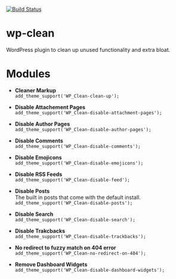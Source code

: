 [![Build Status](https://travis-ci.org/danimalweb/wp-clean.svg)](https://travis-ci.org/danimalweb/wp-clean)

# wp-clean
WordPress plugin to clean up unused functionality and extra bloat.

# Modules #

* **Cleaner Markup**<br>
`add_theme_support('WP_Clean-clean-up');`

* **Disable Attachement Pages**<br>
`add_theme_support('WP_Clean-disable-attachment-pages');`

* **Disable Author Pages**<br>
`add_theme_support('WP_Clean-disable-author-pages');`

* **Disable Comments**<br>
`add_theme_support('WP_Clean-disable-comments');`

* **Disable Emojicons**<br>
`add_theme_support('WP_Clean-disable-emojicons');`

* **Disable RSS Feeds**<br>
`add_theme_support('WP_Clean-disable-feed');`

* **Disable Posts**<br>
The built in posts that come with the default install.<br>
`add_theme_support('WP_Clean-disable-posts');`

* **Disable Search**<br>
`add_theme_support('WP_Clean-disable-search');`

* **Disable Trakcbacks**<br>
`add_theme_support('WP_Clean-disable-trackbacks');`

* **No redirect to fuzzy match on 404 error**<br>
`add_theme_support('WP_Clean-no-redirect-on-404');`

* **Remove Dashboard Widgets**<br>
`add_theme_support('WP_Clean-disable-dashboard-widgets');`
